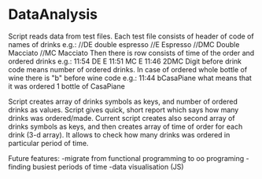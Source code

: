 DataAnalysis
============

Script reads data from test files. Each test file consists of header of code of names of drinks e.g.:
//DE double espresso
//E Espresso
//DMC Double Macciato
//MC Macciato
Then there is row consists of time of the order and ordered drinks e.g.:
11:54 DE E
11:51 MC E
11:46 2DMC
Digit before drink code means number of ordered drinks. In case of ordered whole bottle of wine there is "b" before wine code e.g.:
11:44 bCasaPiane
what means that it was ordered 1 bottle of CasaPiane

Script creates array of drinks symbols as keys, and number of ordered drinks as values. Script gives quick, short report which says how many drinks was ordered/made.
Current script creates also second array of drinks symbols as keys, and then creates array of time of order for each drink (3-d array).
It allows to check how many drinks was ordered in particular period of time.

Future features:
-migrate from functional programming to oo programing
-finding busiest periods of time
-data visualisation (JS)

